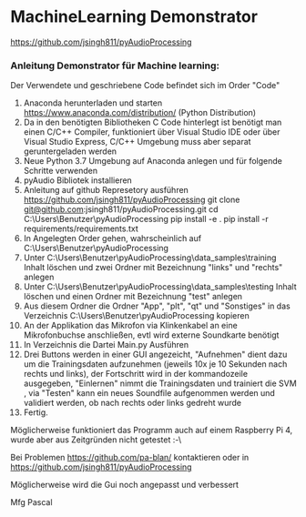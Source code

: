 # MachineLearning Demonstrator

https://github.com/jsingh811/pyAudioProcessing


### Anleitung Demonstrator für Machine learning: ###
Der Verwendete und geschriebene Code befindet sich im Order "Code" 

1. Anaconda herunterladen und starten https://www.anaconda.com/distribution/ (Python Distribution)
2. Da in den benötigten Bibliotheken C Code hinterlegt ist benötigt man einen C/C++ Compiler, funktioniert über Visual Studio IDE oder über Visual Studio Express, C/C++ Umgebung muss aber separat geruntergeladen werden
2. Neue Python 3.7 Umgebung auf Anaconda anlegen und für folgende Schritte verwenden
3. pyAudio Bibliotek installieren 
4. Anleitung auf github Represetory ausführen https://github.com/jsingh811/pyAudioProcessing
	git clone git@github.com:jsingh811/pyAudioProcessing.git
	cd C:\Users\Benutzer\pyAudioProcessing
	pip install -e .
	pip install -r requirements/requirements.txt
5. In Angelegten Order gehen, wahrscheinlich auf C:\Users\Benutzer\pyAudioProcessing
6. Unter C:\Users\Benutzer\pyAudioProcessing\data_samples\training Inhalt löschen und zwei Ordner mit Bezeichnung "links" und "rechts" anlegen
7. Unter C:\Users\Benutzer\pyAudioProcessing\data_samples\testing Inhalt löschen und einen Ordner mit Bezeichnung "test" anlegen
8. Aus diesem Ordner die Ordner "App", "plt", "qt" und "Sonstiges" in das Verzeichnis C:\Users\Benutzer\pyAudioProcessing kopieren
9. An der Applikation das Mikrofon via Klinkenkabel an eine Mikrofonbuchse anschließen, evtl wird externe Soundkarte benötigt
10. In Verzeichnis die Dartei Main.py Ausführen
11. Drei Buttons werden in einer GUI angezeicht, "Aufnehmen" dient dazu um die Trainingsdaten aufzunehmen (jeweils 10x je 10 Sekunden nach rechts und links), der Fortschritt wird in der kommandozeile ausgegeben, "Einlernen" nimmt die Trainingsdaten und trainiert die SVM , via "Testen" kann ein neues Soundfile aufgenommen werden und validiert werden, ob nach rechts oder links gedreht wurde
12. Fertig.

Möglicherweise funktioniert das Programm auch auf einem Raspberry Pi 4, wurde aber aus Zeitgründen nicht getestet :-\

Bei Problemen https://github.com/pa-blan/ kontaktieren oder in https://github.com/jsingh811/pyAudioProcessing

Möglicherweise wird die Gui noch angepasst und verbessert

Mfg Pascal


